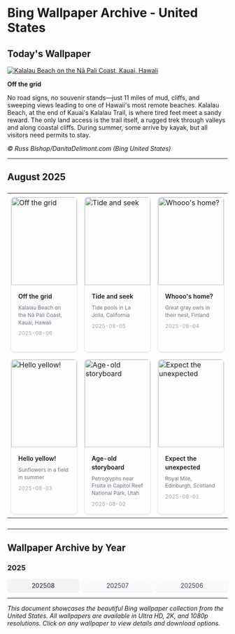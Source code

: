 # Bing Wallpaper Archive - United States

## Today's Wallpaper

[![Kalalau Beach on the Nā Pali Coast, Kauai, Hawaii](https://www.bing.com/th?id=OHR.NaPaliKauai_EN-US7451684312_UHD.jpg&pid=hp&w=2560)](https://bing.codexun.com/us/detail/20250806)

**Off the grid**

No road signs, no souvenir stands—just 11 miles of mud, cliffs, and sweeping views leading to one of Hawaii's most remote beaches. Kalalau Beach, at the end of Kauai's Kalalau Trail, is where tired feet meet a sandy reward. The only land access is the trail itself, a rugged trek through valleys and along coastal cliffs. During summer, some arrive by kayak, but all visitors need permits to stay.

*© Russ Bishop/DanitaDelimont.com (Bing United States)*

---

## August 2025

<table style="width: 100%; border-collapse: collapse; margin: 24px 0;">
<tr>
<td style="width: 33.33%; padding: 8px; vertical-align: top;">
<div style="border: 1px solid #e5e7eb; border-radius: 8px; overflow: hidden; box-shadow: 0 1px 3px rgba(0,0,0,0.1);">
<a href="https://bing.codexun.com/us/detail/20250806" style="text-decoration: none; color: inherit;">
<img src="https://www.bing.com/th?id=OHR.NaPaliKauai_EN-US7451684312_UHD.jpg&pid=hp&w=2560" alt="Off the grid" style="width: 100%; height: 200px;">
<div style="padding: 16px; height: 120px;">
<h3 style="margin: 0 0 8px 0; font-size: 14px; font-weight: 600; line-height: 1.4;">Off the grid</h3>
<p style="margin: 0 0 8px 0; font-size: 12px; color: #6b7280; line-height: 1.4;">Kalalau Beach on the Nā Pali Coast, Kauai, Hawaii</p>
<time style="font-size: 12px; color: #9ca3af;">2025-08-06</time>
</div>
</a>
</div>
</td>
<td style="width: 33.33%; padding: 8px; vertical-align: top;">
<div style="border: 1px solid #e5e7eb; border-radius: 8px; overflow: hidden; box-shadow: 0 1px 3px rgba(0,0,0,0.1);">
<a href="https://bing.codexun.com/us/detail/20250805" style="text-decoration: none; color: inherit;">
<img src="https://www.bing.com/th?id=OHR.CaliforniaTidepool_EN-US9089576317_UHD.jpg&pid=hp&w=2560" alt="Tide and seek" style="width: 100%; height: 200px;">
<div style="padding: 16px; height: 120px;">
<h3 style="margin: 0 0 8px 0; font-size: 14px; font-weight: 600; line-height: 1.4;">Tide and seek</h3>
<p style="margin: 0 0 8px 0; font-size: 12px; color: #6b7280; line-height: 1.4;">Tide pools in La Jolla, California</p>
<time style="font-size: 12px; color: #9ca3af;">2025-08-05</time>
</div>
</a>
</div>
</td>
<td style="width: 33.33%; padding: 8px; vertical-align: top;">
<div style="border: 1px solid #e5e7eb; border-radius: 8px; overflow: hidden; box-shadow: 0 1px 3px rgba(0,0,0,0.1);">
<a href="https://bing.codexun.com/us/detail/20250804" style="text-decoration: none; color: inherit;">
<img src="https://www.bing.com/th?id=OHR.LaplandOwl_EN-US8965493818_UHD.jpg&pid=hp&w=2560" alt="Whooo's home?" style="width: 100%; height: 200px;">
<div style="padding: 16px; height: 120px;">
<h3 style="margin: 0 0 8px 0; font-size: 14px; font-weight: 600; line-height: 1.4;">Whooo's home?</h3>
<p style="margin: 0 0 8px 0; font-size: 12px; color: #6b7280; line-height: 1.4;">Great gray owls in their nest, Finland</p>
<time style="font-size: 12px; color: #9ca3af;">2025-08-04</time>
</div>
</a>
</div>
</td>
</tr>
<tr>
<td style="width: 33.33%; padding: 8px; vertical-align: top;">
<div style="border: 1px solid #e5e7eb; border-radius: 8px; overflow: hidden; box-shadow: 0 1px 3px rgba(0,0,0,0.1);">
<a href="https://bing.codexun.com/us/detail/20250803" style="text-decoration: none; color: inherit;">
<img src="https://www.bing.com/th?id=OHR.HappySunflower_EN-US8791544241_UHD.jpg&pid=hp&w=2560" alt="Hello yellow!" style="width: 100%; height: 200px;">
<div style="padding: 16px; height: 120px;">
<h3 style="margin: 0 0 8px 0; font-size: 14px; font-weight: 600; line-height: 1.4;">Hello yellow!</h3>
<p style="margin: 0 0 8px 0; font-size: 12px; color: #6b7280; line-height: 1.4;">Sunflowers in a field in summer</p>
<time style="font-size: 12px; color: #9ca3af;">2025-08-03</time>
</div>
</a>
</div>
</td>
<td style="width: 33.33%; padding: 8px; vertical-align: top;">
<div style="border: 1px solid #e5e7eb; border-radius: 8px; overflow: hidden; box-shadow: 0 1px 3px rgba(0,0,0,0.1);">
<a href="https://bing.codexun.com/us/detail/20250802" style="text-decoration: none; color: inherit;">
<img src="https://www.bing.com/th?id=OHR.FruitaPetroglyphs_EN-US8712481828_UHD.jpg&pid=hp&w=2560" alt="Age-old storyboard" style="width: 100%; height: 200px;">
<div style="padding: 16px; height: 120px;">
<h3 style="margin: 0 0 8px 0; font-size: 14px; font-weight: 600; line-height: 1.4;">Age-old storyboard</h3>
<p style="margin: 0 0 8px 0; font-size: 12px; color: #6b7280; line-height: 1.4;">Petroglyphs near Fruita in Capitol Reef National Park, Utah</p>
<time style="font-size: 12px; color: #9ca3af;">2025-08-02</time>
</div>
</a>
</div>
</td>
<td style="width: 33.33%; padding: 8px; vertical-align: top;">
<div style="border: 1px solid #e5e7eb; border-radius: 8px; overflow: hidden; box-shadow: 0 1px 3px rgba(0,0,0,0.1);">
<a href="https://bing.codexun.com/us/detail/20250801" style="text-decoration: none; color: inherit;">
<img src="https://www.bing.com/th?id=OHR.EdinburghFringe_EN-US5923216873_UHD.jpg&pid=hp&w=2560" alt="Expect the unexpected" style="width: 100%; height: 200px;">
<div style="padding: 16px; height: 120px;">
<h3 style="margin: 0 0 8px 0; font-size: 14px; font-weight: 600; line-height: 1.4;">Expect the unexpected</h3>
<p style="margin: 0 0 8px 0; font-size: 12px; color: #6b7280; line-height: 1.4;">Royal Mile, Edinburgh, Scotland</p>
<time style="font-size: 12px; color: #9ca3af;">2025-08-01</time>
</div>
</a>
</div>
</td>
</tr>
</table>

---

## Wallpaper Archive by Year

### 2025
<div style="display: grid; grid-template-columns: repeat(auto-fit, minmax(80px, 1fr)); gap: 6px; margin: 12px 0;">
<a href="https://bing.codexun.com/us/archive/202508" style="padding: 6px 12px; font-size: 14px; border-radius: 6px; box-shadow: 0 1px 2px rgba(0,0,0,0.1); background-color: #f3f4f6; color: #374151; text-decoration: none; text-align: center; transition: background-color 0.2s ease; font-weight: 500;">202508</a>
<a href="https://bing.codexun.com/us/archive/202507" style="padding: 6px 12px; font-size: 14px; border-radius: 6px; box-shadow: 0 1px 2px rgba(0,0,0,0.1); background-color: #f9fafb; color: #374151; text-decoration: none; text-align: center; transition: background-color 0.2s ease;">202507</a>
<a href="https://bing.codexun.com/us/archive/202506" style="padding: 6px 12px; font-size: 14px; border-radius: 6px; box-shadow: 0 1px 2px rgba(0,0,0,0.1); background-color: #f9fafb; color: #374151; text-decoration: none; text-align: center; transition: background-color 0.2s ease;">202506</a>
</div>

---

*This document showcases the beautiful Bing wallpaper collection from the United States. All wallpapers are available in Ultra HD, 2K, and 1080p resolutions. Click on any wallpaper to view details and download options.*